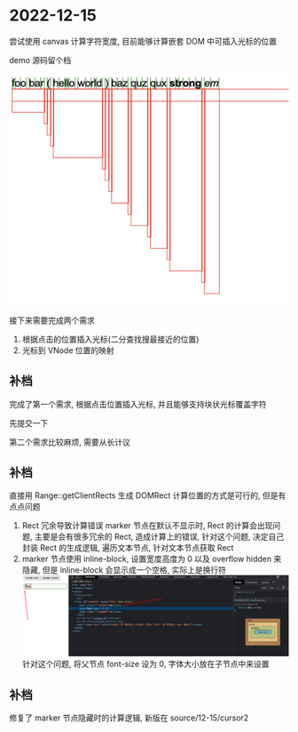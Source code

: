 # 2022-12-15

尝试使用 canvas 计算字符宽度, 目前能够计算嵌套 DOM 中可插入光标的位置

demo 源码留个档

![cursor](source/img/Snipaste_2022-12-15_10-28-38.png)

接下来需要完成两个需求

1. 根据点击的位置插入光标(二分查找搜最接近的位置)
2. 光标到 VNode 位置的映射

## 补档

完成了第一个需求, 根据点击位置插入光标, 并且能够支持块状光标覆盖字符

先提交一下

第二个需求比较麻烦, 需要从长计议

## 补档

直接用 Range::getClientRects 生成 DOMRect 计算位置的方式是可行的, 但是有点点问题

1. Rect 冗余导致计算错误
   marker 节点在默认不显示时, Rect 的计算会出现问题, 主要是会有很多冗余的 Rect, 造成计算上的错误, 针对这个问题, 决定自己封装 Rect 的生成逻辑, 遍历文本节点, 针对文本节点获取 Rect
2. marker 节点使用 inline-block, 设置宽度高度为 0 以及 overflow hidden 来隐藏, 但是 inline-block 会显示成一个空格, 实际上是换行符![inlineblock](source/img/WechatIMG648.png)
   针对这个问题, 将父节点 font-size 设为 0, 字体大小放在子节点中来设置

## 补档

修复了 marker 节点隐藏时的计算逻辑, 新版在 source/12-15/cursor2
